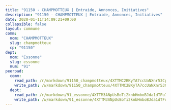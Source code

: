 ```yaml
---
title: "91150 - CHAMPMOTTEUX | Entraide, Annonces, Initiatives"
description: "91150 - CHAMPMOTTEUX | Entraide, Annonces, Initiatives"
date: 2020-01-11T14:09:21+09:00
collapsible: false
layout: commune
comm:
  nom: "CHAMPMOTTEUX"
  slug: champmotteux
  cp: "91150"
dept:
  nom: "Essonne"
  slug: essonne
  num: "91"
peerpad:
  comm:
    read_path: /r/markdown/91150_champmotteux/4XTTMC2BKyTA7ccUaNXnr53Cp3pHZkXkYxXYFryPp2K2TYMSu
    write_path: /w/markdown/91150_champmotteux/4XTTMC2BKyTA7ccUaNXnr53Cp3pHZkXkYxXYFryPp2K2TYMSu-K3TgUx1aDwkbeBCMBB8aajrQPv8xYmHBRyu5LgrRsizuuPLcbM6M4m23FwSJQyfzwgiUbR1E51C9XBSuQ4HV94KQFENzvBpUCgtMVZyYVx4ZUXCzbyzh9MTLQVdCvGejGhNcJgpm
  dept:
    read_path: /r/markdown/91_essonne/4XTTM3ANpUsBoTi2knbHmboBJda1dTFu7ky8ZK9dB2RyMMfWF
    write_path: /w/markdown/91_essonne/4XTTM3ANpUsBoTi2knbHmboBJda1dTFu7ky8ZK9dB2RyMMfWF-K3TgUyWqeJSocSvH4aaj1ao8GVHVL7XNdUYQ4QUUeH9BAdnr24zoBJ2C3FCPvjfnNG6dyrzadtyfizxGKpMjZFU9wDjSpA4g6VtDcxL8iEmbLsyV9TFoF7XzgcRopbNZHgpYvcW3
---
```


